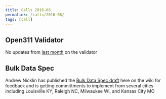 ```yaml
---
title: Calls 2016-08
permalink: /calls/2016-08/
tags: [call]
---
```


## Open311 Validator
No updates from [last month](../2016-07/#open311-validator) on the validator

## Bulk Data Spec
Andrew Nicklin has published the [Bulk Data Spec draft](/GeoReport/bulk) here on the wiki for feedback and is getting committments to implement from several cities including Louisville KY, Raleigh NC, Milwaukee WI, and Kansas City MO
